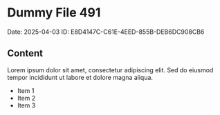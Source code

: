 # Dummy File 491

Date: 2025-04-03
ID: E8D4147C-C61E-4EED-855B-DEB6DC908CB6

## Content

Lorem ipsum dolor sit amet, consectetur adipiscing elit.
Sed do eiusmod tempor incididunt ut labore et dolore magna aliqua.

* Item 1
* Item 2
* Item 3


